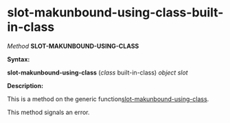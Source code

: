 slot-makunbound-using-class-built-in-class
==========================================

*Method* **SLOT-MAKUNBOUND-USING-CLASS**

**Syntax:**

**slot-makunbound-using-class** (*class* built-in-class) *object* *slot*

**Description:**

This is a method on the generic function[slot-makunbound-using-class](/meta-object-protocol/slot-makunbound-using-class).

This method signals an error.
